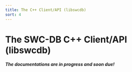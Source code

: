 ```yaml
---
title: The C++ Client/API (libswcdb)
sort: 4
---
```




# The SWC-DB C++ Client/API (libswcdb)





#### _*The documentations are in progress and soon due!*_



